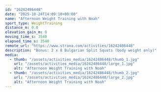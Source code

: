 ```yaml
---
id: "16242486448"
date: "2025-10-24T14:09:10+00:00"
name: "Afternoon Weight Training with Noah"
sport_type: WeightTraining
distance_m: 0.0
elevation_gain_m: 0
moving_time_s: 3540
elapsed_time_s: 3540
remote_url: "https://www.strava.com/activities/16242486448"
description: "Bonus: 2 x 8 Bulgarian Split Squats (body weight only)"
media:
  - thumb: "/assets/activities_media/16242486448/thumb_1.jpg"
    url: "/assets/activities_media/16242486448/large_1.jpg"
    alt: "Afternoon Weight Training with Noah"
  - thumb: "/assets/activities_media/16242486448/thumb_2.jpg"
    url: "/assets/activities_media/16242486448/large_2.jpg"
    alt: "Afternoon Weight Training with Noah"
---
```


